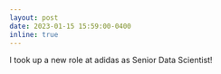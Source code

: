 ```yaml
---
layout: post
date: 2023-01-15 15:59:00-0400
inline: true
---
```


I took up a new role at adidas as Senior Data Scientist!
